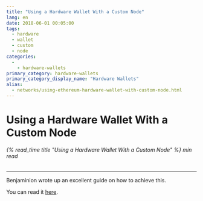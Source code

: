 ```yaml
---
title: "Using a Hardware Wallet With a Custom Node"
lang: en
date: 2018-06-01 00:05:00
tags:
  - hardware
  - wallet
  - custom
  - node
categories:
  - 
    - hardware-wallets
primary_category: hardware-wallets
primary_category_display_name: "Hardware Wallets"
alias:
  - networks/using-ethereum-hardware-wallet-with-custom-node.html
---
```


# **Using a Hardware Wallet With a Custom Node**

###### {% read_time title "Using a Hardware Wallet With a Custom Node" %} min read

* * *

Benjaminion wrote up an excellent guide on how to achieve this.

You can read it [here](https://github.com/benjaminion/eth-parity-qnap/wiki/Connecting-to-MyEtherWallet).